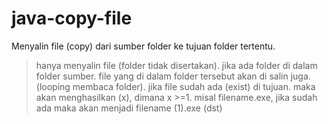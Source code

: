 # java-copy-file
Menyalin file (copy) dari sumber folder ke tujuan folder tertentu.
>hanya menyalin file (folder tidak disertakan).
>jika ada folder di dalam folder sumber. file yang di dalam folder tersebut akan di salin juga. (looping membaca folder).
>jika file sudah ada (exist) di tujuan. maka akan menghasilkan (x), dimana x >=1. misal filename.exe, jika sudah ada maka akan menjadi filename (1).exe (dst)
